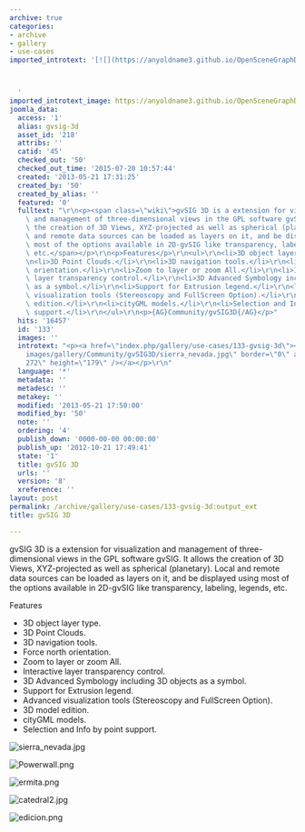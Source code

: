 ```yaml
---
archive: true
categories:
- archive
- gallery
- use-cases
imported_introtext: '[![](https://anyoldname3.github.io/OpenSceneGraphDotComBackup/OpenSceneGraph/www.openscenegraph.com/images/gallery/Community/gvSIG3D/sierra_nevada.jpg)](https://anyoldname3.github.io/OpenSceneGraphDotComBackup/OpenSceneGraph/www.openscenegraph.com/index.php/gallery/use-cases/133-gvsig-3d.html)



  '
imported_introtext_image: https://anyoldname3.github.io/OpenSceneGraphDotComBackup/OpenSceneGraph/www.openscenegraph.com/images/gallery/Community/gvSIG3D/sierra_nevada.jpg
joomla_data:
  access: '1'
  alias: gvsig-3d
  asset_id: '218'
  attribs: ''
  catid: '45'
  checked_out: '50'
  checked_out_time: '2015-07-20 10:57:44'
  created: '2013-05-21 17:31:25'
  created_by: '50'
  created_by_alias: ''
  featured: '0'
  fulltext: "\r\n<p><span class=\"wiki\">gvSIG 3D is a extension for visualization\
    \ and management of three-dimensional views in the GPL software gvSIG. It allows\
    \ the creation of 3D Views, XYZ-projected as well as spherical (planetary). Local\
    \ and remote data sources can be loaded as layers on it, and be displayed using\
    \ most of the options available in 2D-gvSIG like transparency, labeling, legends,\
    \ etc.</span></p>\r\n<p>Features</p>\r\n<ul>\r\n<li>3D object layer type.</li>\r\
    \n<li>3D Point Clouds.</li>\r\n<li>3D navigation tools.</li>\r\n<li>Force north\
    \ orientation.</li>\r\n<li>Zoom to layer or zoom All.</li>\r\n<li>Interactive\
    \ layer transparency control.</li>\r\n<li>3D Advanced Symbology including 3D objects\
    \ as a symbol.</li>\r\n<li>Support for Extrusion legend.</li>\r\n<li>Advanced\
    \ visualization tools (Stereoscopy and FullScreen Option).</li>\r\n<li>3D model\
    \ edition.</li>\r\n<li>cityGML models.</li>\r\n<li>Selection and Info by point\
    \ support.</li>\r\n</ul>\r\n<p>{AG}Community/gvSIG3D{/AG}</p>"
  hits: '16457'
  id: '133'
  images: ''
  introtext: "<p><a href=\"index.php/gallery/use-cases/133-gvsig-3d\"><img src=\"\
    images/gallery/Community/gvSIG3D/sierra_nevada.jpg\" border=\"0\" alt=\"\" width=\"\
    272\" height=\"179\" /></a></p>\r\n"
  language: '*'
  metadata: ''
  metadesc: ''
  metakey: ''
  modified: '2013-05-21 17:50:00'
  modified_by: '50'
  note: ''
  ordering: '4'
  publish_down: '0000-00-00 00:00:00'
  publish_up: '2012-10-21 17:49:41'
  state: '1'
  title: gvSIG 3D
  urls: ''
  version: '8'
  xreference: ''
layout: post
permalink: /archive/gallery/use-cases/133-gvsig-3d:output_ext
title: gvSIG 3D

---
```

gvSIG 3D is a extension for visualization and management of three-dimensional views in the GPL software gvSIG. It allows the creation of 3D Views, XYZ-projected as well as spherical (planetary). Local and remote data sources can be loaded as layers on it, and be displayed using most of the options available in 2D-gvSIG like transparency, labeling, legends, etc.


Features


* 3D object layer type.
* 3D Point Clouds.
* 3D navigation tools.
* Force north orientation.
* Zoom to layer or zoom All.
* Interactive layer transparency control.
* 3D Advanced Symbology including 3D objects as a symbol.
* Support for Extrusion legend.
* Advanced visualization tools (Stereoscopy and FullScreen Option).
* 3D model edition.
* cityGML models.
* Selection and Info by point support.




![sierra_nevada.jpg](https://anyoldname3.github.io/OpenSceneGraphDotComBackup/OpenSceneGraph/www.openscenegraph.com/images/gallery/Community/gvSIG3D/sierra_nevada.jpg)

![Powerwall.png](https://anyoldname3.github.io/OpenSceneGraphDotComBackup/OpenSceneGraph/www.openscenegraph.com/images/gallery/Community/gvSIG3D/Powerwall.png)

![ermita.png](https://anyoldname3.github.io/OpenSceneGraphDotComBackup/OpenSceneGraph/www.openscenegraph.com/images/gallery/Community/gvSIG3D/ermita.png)

![catedral2.jpg](https://anyoldname3.github.io/OpenSceneGraphDotComBackup/OpenSceneGraph/www.openscenegraph.com/images/gallery/Community/gvSIG3D/catedral2.jpg)

![edicion.png](https://anyoldname3.github.io/OpenSceneGraphDotComBackup/OpenSceneGraph/www.openscenegraph.com/images/gallery/Community/gvSIG3D/edicion.png)




